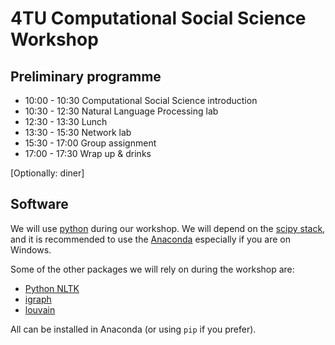 4TU Computational Social Science Workshop
=========================================

Preliminary programme
---------------------

- 10:00 - 10:30 Computational Social Science introduction 
- 10:30 - 12:30 Natural Language Processing lab           
- 12:30 - 13:30 Lunch                                     
- 13:30 - 15:30 Network lab                               
- 15:30 - 17:00 Group assignment                          
- 17:00 - 17:30 Wrap up & drinks                          

[Optionally: diner]

Software
--------

We will use [python](https://www.python.org/) during our workshop. We will depend on the [scipy stack](http://www.scipy.org/), and it is recommended to use the [Anaconda](https://www.continuum.io/downloads) especially if you are on Windows.

Some of the other packages we will rely on during the workshop are:

- [Python NLTK](http://www.nltk.org/)
- [igraph](http://igraph.org/)
- [louvain](https://pypi.python.org/pypi/louvain/)

All can be installed in Anaconda (or using `pip` if you prefer).








